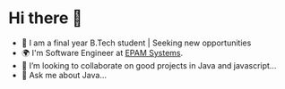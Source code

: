 # Hi there 👋

- 🌱 I am a final year B.Tech student | Seeking new opportunities
- 🌍 I'm Software Engineer at [EPAM Systems](https://www.epam.com).
- 👯 I’m looking to collaborate on good projects in Java and javascript...
- 💬 Ask me about Java...
